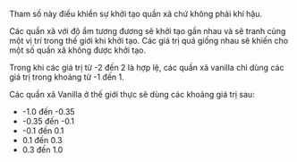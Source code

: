 Tham số này điều khiển sự khởi tạo quần xã chứ không phải khí hậu.

Các quần xã với độ ẩm tương đương sẽ khởi tạo gần nhau và sẽ tranh cùng một vị trí trong thế giới khi khởi tạo. Các giá trị quá giống nhau sẽ khiến cho một số quần xã không được khởi tạo.

Trong khi các giá trị từ -2 đến 2 là hợp lệ, các quần xã vanilla chỉ dùng các giá trị trong khoảng từ -1 đến 1.

Các quần xã Vanilla ở thế giới thực sẽ dùng các khoảng giá trị sau:

* -1.0 đến -0.35
* -0.35 đến -0.1
* -0.1 đến 0.1
* 0.1 đến 0.3
* 0.3 đến 1.0